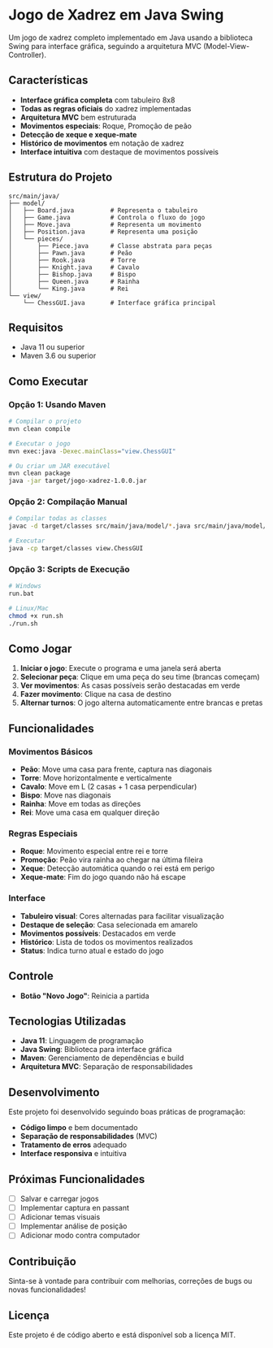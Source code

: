 # Jogo de Xadrez em Java Swing

Um jogo de xadrez completo implementado em Java usando a biblioteca Swing para interface gráfica, seguindo a arquitetura MVC (Model-View-Controller).

## Características

- **Interface gráfica completa** com tabuleiro 8x8
- **Todas as regras oficiais** do xadrez implementadas
- **Arquitetura MVC** bem estruturada
- **Movimentos especiais**: Roque, Promoção de peão
- **Detecção de xeque e xeque-mate**
- **Histórico de movimentos** em notação de xadrez
- **Interface intuitiva** com destaque de movimentos possíveis

## Estrutura do Projeto

```
src/main/java/
├── model/
│   ├── Board.java          # Representa o tabuleiro
│   ├── Game.java           # Controla o fluxo do jogo
│   ├── Move.java           # Representa um movimento
│   ├── Position.java       # Representa uma posição
│   └── pieces/
│       ├── Piece.java      # Classe abstrata para peças
│       ├── Pawn.java       # Peão
│       ├── Rook.java       # Torre
│       ├── Knight.java     # Cavalo
│       ├── Bishop.java     # Bispo
│       ├── Queen.java      # Rainha
│       └── King.java       # Rei
└── view/
    └── ChessGUI.java       # Interface gráfica principal
```

## Requisitos

- Java 11 ou superior
- Maven 3.6 ou superior

## Como Executar

### Opção 1: Usando Maven
```bash
# Compilar o projeto
mvn clean compile

# Executar o jogo
mvn exec:java -Dexec.mainClass="view.ChessGUI"

# Ou criar um JAR executável
mvn clean package
java -jar target/jogo-xadrez-1.0.0.jar
```

### Opção 2: Compilação Manual
```bash
# Compilar todas as classes
javac -d target/classes src/main/java/model/*.java src/main/java/model/pieces/*.java src/main/java/view/*.java

# Executar
java -cp target/classes view.ChessGUI
```

### Opção 3: Scripts de Execução
```bash
# Windows
run.bat

# Linux/Mac
chmod +x run.sh
./run.sh
```

## Como Jogar

1. **Iniciar o jogo**: Execute o programa e uma janela será aberta
2. **Selecionar peça**: Clique em uma peça do seu time (brancas começam)
3. **Ver movimentos**: As casas possíveis serão destacadas em verde
4. **Fazer movimento**: Clique na casa de destino
5. **Alternar turnos**: O jogo alterna automaticamente entre brancas e pretas

## Funcionalidades

### Movimentos Básicos
- **Peão**: Move uma casa para frente, captura nas diagonais
- **Torre**: Move horizontalmente e verticalmente
- **Cavalo**: Move em L (2 casas + 1 casa perpendicular)
- **Bispo**: Move nas diagonais
- **Rainha**: Move em todas as direções
- **Rei**: Move uma casa em qualquer direção

### Regras Especiais
- **Roque**: Movimento especial entre rei e torre
- **Promoção**: Peão vira rainha ao chegar na última fileira
- **Xeque**: Detecção automática quando o rei está em perigo
- **Xeque-mate**: Fim do jogo quando não há escape

### Interface
- **Tabuleiro visual**: Cores alternadas para facilitar visualização
- **Destaque de seleção**: Casa selecionada em amarelo
- **Movimentos possíveis**: Destacados em verde
- **Histórico**: Lista de todos os movimentos realizados
- **Status**: Indica turno atual e estado do jogo

## Controle

- **Botão "Novo Jogo"**: Reinicia a partida

## Tecnologias Utilizadas

- **Java 11**: Linguagem de programação
- **Java Swing**: Biblioteca para interface gráfica
- **Maven**: Gerenciamento de dependências e build
- **Arquitetura MVC**: Separação de responsabilidades

## Desenvolvimento

Este projeto foi desenvolvido seguindo boas práticas de programação:

- **Código limpo** e bem documentado
- **Separação de responsabilidades** (MVC)
- **Tratamento de erros** adequado
- **Interface responsiva** e intuitiva

## Próximas Funcionalidades

- [ ] Salvar e carregar jogos
- [ ] Implementar captura en passant
- [ ] Adicionar temas visuais
- [ ] Implementar análise de posição
- [ ] Adicionar modo contra computador

## Contribuição

Sinta-se à vontade para contribuir com melhorias, correções de bugs ou novas funcionalidades!

## Licença

Este projeto é de código aberto e está disponível sob a licença MIT.
